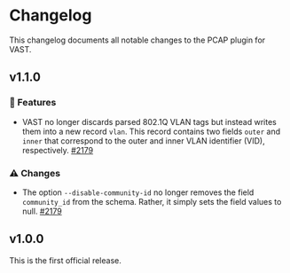 # Changelog

This changelog documents all notable changes to the PCAP plugin for VAST.

## v1.1.0

### :gift: Features

- VAST no longer discards parsed 802.1Q VLAN tags but instead writes them into
  a new record `vlan`. This record contains two fields `outer` and `inner` that
  correspond to the outer and inner VLAN identifier (VID), respectively.
  [#2179](https://github.com/tenzir/vast/pull/2179)

### :warning: Changes

- The option `--disable-community-id` no longer removes the field
  `community_id` from the schema. Rather, it simply sets the field values to
  null.
  [#2179](https://github.com/tenzir/vast/pull/2179)


## v1.0.0

This is the first official release.

